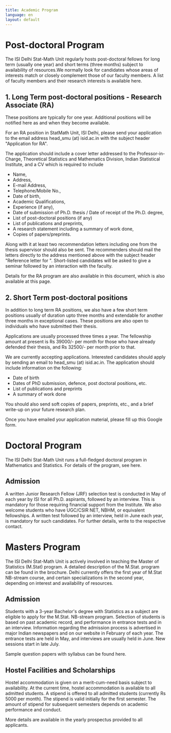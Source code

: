 ```yaml
---
title: Academic Program
language: en
layout: default
---
```



# Post-doctoral Program

The ISI Delhi Stat-Math Unit regularly hosts post-doctoral fellows for
long term (usually one year) and short terms (three months) subject to
availability of resources.We normally look for candidates whose areas
of interests match or closely complement those of our faculty
members. A list of faculty members and their research interests is
available here.

## 1. Long Term post-doctoral positions - Research Associate (RA)

These positions are typically for one year. <!-- Currently, one RA position
is available, for which applications should be submitted by August
31, 2022. --> Additional positions will be notified here as and when they
become available.

For an RA position in StatMath Unit, ISI Delhi, please send your
application to the email address head_smu (at) isid.ac.in with the
subject header "Application for RA".

The application should include a cover letter addressed to the
Professor-in-Charge, Theoretical Statistics and Mathematics Division,
Indian Statistical Institute, and a CV which is required to include

* Name,
* Address,
* E-mail Address,
* Telephone/Mobile No.,
* Date of birth,
* Academic Qualifications,
* Experience (if any),
* Date of submission of Ph.D. thesis / Date of receipt of the Ph.D. degree,
* List of post-doctoral positions (if any)
* List of publications and preprints,
* A research statement including a summary of work done,
* Copies of papers/preprints.

Along with it at least two recommendation letters including one from
the thesis supervisor should also be sent. The recommenders should
mail the letters directly to the address mentioned above with the
subject header "Reference letter for ". Short-listed candidates will
be asked to give a seminar followed by an interaction with the
faculty.

Details for the RA program are also available in this document, which
is also available at this page.

## 2. Short Term post-doctoral positions

In addition to long term RA positions, we also have a few short term
positions usually of duration upto three months and extendable for
another three months in exceptional cases. These positions are also
open to individuals who have submitted their thesis.

Applications are usually processed three times a year. The fellowship
amount at present is Rs 39000/- per month for those who have already
defended their thesis, and Rs 32500/- per month prior to that.

We are currently accepting applications. Interested candidates should
apply by sending an email to head_smu (at) isid.ac.in. The application
should include information on the following:

* Date of birth
* Dates of PhD submission, defence, post doctoral positions, etc.
* List of publications and preprints
* A summary of work done

You should also send soft copies of papers, preprints, etc., and a
brief write-up on your future research plan.

Once you have emailed your application material, please fill up this
Google form.

# Doctoral Program

The ISI Delhi Stat-Math Unit runs a full-fledged doctoral program in Mathematics and Statistics. For details of the program, see here.

## Admission

A written Junior Research Fellow (JRF) selection test is conducted in
May of each year by ISI for all Ph.D. aspirants, followed by an
interview. This is mandatory for those requiring financial support
from the Institute. We also welcome students who have UGC/CSIR NET,
NBHM, or equivalent fellowships. A written test followed by an
interview, held in June each year, is mandatory for such
candidates. For further details, write to the respective contact.

# Masters Program

The ISI Delhi Stat-Math Unit is actively involved in teaching the
Master of Statistics (M.Stat) program. A detailed description of the
M.Stat. program can be found in the brochure. Delhi currently offers
the first year of M.Stat NB-stream course, and certain specializations
in the second year, depending on interest and availability of
resources.

## Admission

Students with a 3-year Bachelor's degree with Statistics as a subject
are eligible to apply for the M.Stat. NB-stream program. Selection of
students is based on past academic record, and performance in entrance
tests and in an interview. Information regarding the admission process
is advertised in major Indian newspapers and on our website in
February of each year. The entrance tests are held in May, and
interviews are usually held in June. New sessions start in late July.

Sample question papers with syllabus can be found here.

## Hostel Facilities and Scholarships

Hostel accommodation is given on a merit-cum-need basis subject to
availability. At the current time, hostel accommodation is available
to all admitted students. A stipend is offered to all admitted
students (currently Rs 5000 per month). The stipend is valid initially
for the first semester. The amount of stipend for subsequent semesters
depends on academic performance and conduct.

More details are available in the yearly prospectus provided to all
applicants.
